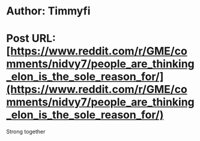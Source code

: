 # Author: Timmyfi
# Post URL: [https://www.reddit.com/r/GME/comments/nidvy7/people_are_thinking_elon_is_the_sole_reason_for/](https://www.reddit.com/r/GME/comments/nidvy7/people_are_thinking_elon_is_the_sole_reason_for/)


Strong together
